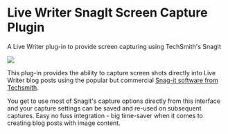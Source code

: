 Live Writer SnagIt Screen Capture Plugin
========================================

A Live Writer plug-in to provide screen capturing using TechSmith's SnagIt

<img src="http://www.west-wind.com/tools/Images/SnagitLiveWriterPlugin.png" />

This plug-in provides the ability to capture screen shots directly into Live Writer blog posts
using the popular but commercial <a href="http://www.techsmith.com/snagit.html">Snag-it software from Techsmith</a>. 

You get to use most of Snagit's capture options directly from this interface and your capture settings
can be saved and re-used on subsequent captures. Easy no fuss integration - big time-saver when
it comes to creating blog posts with image content.


